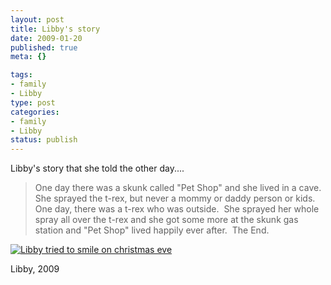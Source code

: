 ```yaml
---
layout: post
title: Libby's story
date: 2009-01-20
published: true
meta: {}

tags:
- family
- Libby
type: post
categories:
- family
- Libby
status: publish
---
```



Libby's story that she told the other day....

 > One day there was a skunk called "Pet Shop" and she lived in a cave.  She sprayed the t-rex, but never a mommy or daddy person or kids.  One day, there was a t-rex who was outside.  She sprayed her whole spray all over the t-rex and she got some more at the skunk gas station and "Pet Shop" lived happily ever after.  The End.

[![Libby tried to smile on christmas eve](http://media.eick.us/2011/05/3163608798_586f083dbf.jpg)](http://www.flickr.com/photos/19429588@N00/3163608798/ "Libby tried to smile on christmas eve")



Libby, 2009

